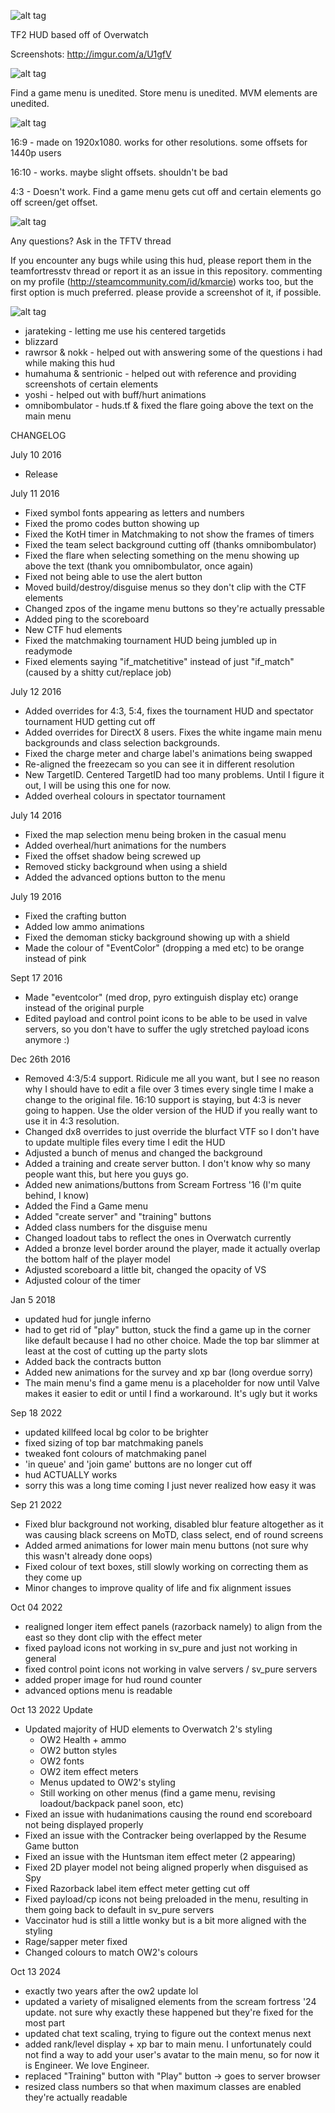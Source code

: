 ![alt tag](http://puu.sh/pXEfC/bd3aaad500.png)

TF2 HUD based off of Overwatch

Screenshots: http://imgur.com/a/U1gfV
	
![alt tag](http://puu.sh/pXEu9/8abb73eff0.png)	

Find a game menu is unedited.
Store menu is unedited.
MVM elements are unedited.

![alt tag](http://puu.sh/pXEqs/66fe92f9ee.png)	

16:9 - made on 1920x1080. works for other resolutions. some offsets for 1440p users

16:10 - works. maybe slight offsets. shouldn't be bad

4:3 - Doesn't work. Find a game menu gets cut off and certain elements go off screen/get offset.

![alt tag](http://puu.sh/pXEp7/fec3bfbea3.png)	

Any questions? Ask in the TFTV thread

If you encounter any bugs while using this hud, please report them in the teamfortresstv thread or report it as an issue in this repository. 
commenting on my profile (http://steamcommunity.com/id/kmarcie) works too, but the first option is much preferred. please provide a screenshot of it, if possible.
	
![alt tag](http://puu.sh/pXEnu/977413608e.png)
 - jarateking - letting me use his centered targetids
 - blizzard 
 - rawrsor & nokk - helped out with answering some of the questions i had while making this hud
 - humahuma & sentrionic - helped out with reference and providing screenshots of certain elements
 - yoshi - helped out with buff/hurt animations
 - omnibombulator - huds.tf & fixed the flare going above the text on the main menu	
 
CHANGELOG

July 10 2016
- Release

July 11 2016
- Fixed symbol fonts appearing as letters and numbers
- Fixed the promo codes button showing up
- Fixed the KotH timer in Matchmaking to not show the frames of timers
- Fixed the team select background cutting off (thanks omnibombulator)
- Fixed the flare when selecting something on the menu showing up above the text (thank you omnibombulator, once again)
- Fixed not being able to use the alert button
- Moved build/destroy/disguise menus so they don't clip with the CTF elements
- Changed zpos of the ingame menu buttons so they're actually pressable
- Added ping to the scoreboard
- New CTF hud elements
- Fixed the matchmaking tournament HUD being jumbled up in readymode
- Fixed elements saying "if_matchetitive" instead of just "if_match" (caused by a shitty cut/replace job)

July 12 2016
- Added overrides for 4:3, 5:4, fixes the tournament HUD and spectator tournament HUD getting cut off
- Added overrides for DirectX 8 users. Fixes the white ingame main menu backgrounds and class selection backgrounds.
- Fixed the charge meter and charge label's animations being swapped
- Re-aligned the freezecam so you can see it in different resolution
- New TargetID. Centered TargetID had too many problems. Until I figure it out, I will be using this one for now.
- Added overheal colours in spectator tournament

July 14 2016
- Fixed the map selection menu being broken in the casual menu 
- Added overheal/hurt animations for the numbers 
- Fixed the offset shadow being screwed up 
- Removed sticky background when using a shield 
- Added the advanced options button to the menu

July 19 2016
- Fixed the crafting button
- Added low ammo animations
- Fixed the demoman sticky background showing up with a shield
- Made the colour of "EventColor" (dropping a med etc) to be orange instead of pink

Sept 17 2016
- Made "eventcolor" (med drop, pyro extinguish display etc) orange instead of the original purple
- Edited payload and control point icons to be able to be used in valve servers, so you don't have to suffer the ugly stretched payload icons anymore :)

Dec 26th 2016
- Removed 4:3/5:4 support. Ridicule me all you want, but I see no reason why I should have to edit a file over 3 times every single time I make a change to the original file. 16:10 support is staying, but 4:3 is never going to happen. Use the older version of the HUD if you really want to use it in 4:3 resolution.
- Changed dx8 overrides to just override the blurfact VTF so I don't have to update multiple files every time I edit the HUD
- Adjusted a bunch of menus and changed the background
- Added a training and create server button. I don't know why so many people want this, but here you guys go.
- Added new animations/buttons from Scream Fortress '16 (I'm quite behind, I know)
- Added the Find a Game menu
- Added "create server" and "training" buttons
- Added class numbers for the disguise menu
- Changed loadout tabs to reflect the ones in Overwatch currently
- Added a bronze level border around the player, made it actually overlap the bottom half of the player model
- Adjusted scoreboard a little bit, changed the opacity of VS
- Adjusted colour of the timer

Jan 5 2018
- updated hud for jungle inferno
- had to get rid of "play" button, stuck the find a game up in the corner like default because I had no other choice. Made the top bar slimmer at least at the cost of cutting up the party slots
- Added back the contracts button
- Added new animations for the survey and xp bar (long overdue sorry)
- The main menu's find a game menu is a placeholder for now until Valve makes it easier to edit or until I find a workaround. It's ugly but it works

Sep 18 2022
- updated killfeed local bg color to be brighter
- fixed sizing of top bar matchmaking panels
- tweaked font colours of matchmaking panel
- 'in queue' and 'join game' buttons are no longer cut off
- hud ACTUALLY works
- sorry this was a long time coming I just never realized how easy it was

Sep 21 2022
- Fixed blur background not working, disabled blur feature altogether as it was causing black screens on MoTD, class select, end of round screens
- Added armed animations for lower main menu buttons (not sure why this wasn't already done oops)
- Fixed colour of text boxes, still slowly working on correcting them as they come up
- Minor changes to improve quality of life and fix alignment issues

Oct 04 2022
- realigned longer item effect panels (razorback namely) to align from the east so they dont clip with the effect meter
- fixed payload icons not working in sv_pure and just not working in general
- fixed control point icons not working in valve servers / sv_pure servers
- added proper image for hud round counter
- advanced options menu is readable

Oct 13 2022 Update
- Updated majority of HUD elements to Overwatch 2's styling
	- OW2 Health + ammo
	- OW2 button styles
	- OW2 fonts
	- OW2 item effect meters
	- Menus updated to OW2's styling
	- Still working on other menus (find a game menu, revising loadout/backpack panel soon, etc)
- Fixed an issue with hudanimations causing the round end scoreboard not being displayed properly
- Fixed an issue with the Contracker being overlapped by the Resume Game button
- Fixed an issue with the Huntsman item effect meter (2 appearing)
- Fixed 2D player model not being aligned properly when disguised as Spy
- Fixed Razorback label item effect meter getting cut off
- Fixed payload/cp icons not being preloaded in the menu, resulting in them going back to default in sv_pure servers
- Vaccinator hud is still a little wonky but is a bit more aligned with the styling
- Rage/sapper meter fixed
- Changed colours to match OW2's colours

Oct 13 2024
- exactly two years after the ow2 update lol
- updated a variety of misaligned elements from the scream fortress '24 update. not sure why exactly these happened but they're fixed for the most part
- updated chat text scaling, trying to figure out the context menus next
- added rank/level display + xp bar to main menu. I unfortunately could not find a way to add your user's avatar to the main menu, so for now it is Engineer. We love Engineer.
- replaced "Training" button with "Play" button -> goes to server browser
- resized class numbers so that when maximum classes are enabled they're actually readable
